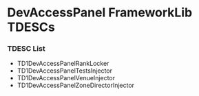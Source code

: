 # DevAccessPanel FrameworkLib TDESCs

### TDESC List

* TD1DevAccessPanelRankLocker
* TD1DevAccessPanelTestsInjector
* TD1DevAccessPanelVenueInjector
* TD1DevAccessPanelZoneDirectorInjector
